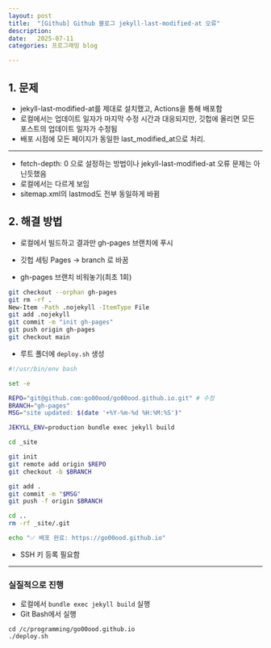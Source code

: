 ```yaml
---
layout: post
title:  "[Github] Github 블로그 jekyll-last-modified-at 오류"
description: 
date:   2025-07-11 
categories: 프로그래밍 blog 

---
```


## 1. 문제 
- jekyll-last-modified-at를 제대로 설치했고, Actions을 통해 배포함 
- 로컬에서는 업데이트 일자가 마지막 수정 시간과 대응되지만, 깃헙에 올리면 모든 포스트의 업데이트 일자가 수정됨 
- 배포 시점에 모든 페이지가 동일한 last_modified_at으로 처리.

---
- fetch-depth: 0 으로 설정하는 방법이나 jekyll-last-modified-at 오류 문제는 아닌듯했음 
- 로컬에서는 다르게 보임
- sitemap.xml의 lastmod도 전부 동일하게 바뀜 

## 2. 해결 방법 
- 로컬에서 빌드하고 결과만 gh-pages 브랜치에 푸시

- 깃헙 세팅 Pages -> branch 로 바꿈 
- gh-pages 브랜치 비워놓기(최초 1회)

```bash
git checkout --orphan gh-pages
git rm -rf .
New-Item -Path .nojekyll -ItemType File
git add .nojekyll
git commit -m "init gh-pages"
git push origin gh-pages
git checkout main

```

- 루트 폴더에 `deploy.sh` 생성


```bash
#!/usr/bin/env bash

set -e

REPO="git@github.com:go00ood/go00ood.github.io.git" # 수정
BRANCH="gh-pages"
MSG="site updated: $(date '+%Y-%m-%d %H:%M:%S')"

JEKYLL_ENV=production bundle exec jekyll build

cd _site

git init
git remote add origin $REPO
git checkout -b $BRANCH

git add .
git commit -m "$MSG"
git push -f origin $BRANCH

cd ..
rm -rf _site/.git

echo "✅ 배포 완료: https://go00ood.github.io"

```


  - SSH 키 등록 필요함 

---
### 실질적으로 진행


- 로컬에서 `bundle exec jekyll build` 실행 
- Git Bash에서 실행


```
cd /c/programming/go00ood.github.io
./deploy.sh
```